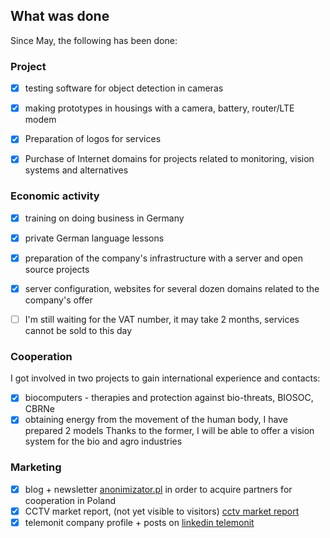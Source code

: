 ## What was done

Since May, the following has been done:

### Project
+ [x] testing software for object detection in cameras
+ [x] making prototypes in housings with a camera, battery, router/LTE modem
+ [x] Preparation of logos for services
+ [x] Purchase of Internet domains for projects related to monitoring, vision systems and alternatives


### Economic activity
+ [x] training on doing business in Germany
+ [x] private German language lessons
+ [x] preparation of the company's infrastructure with a server and open source projects
+ [x] server configuration, websites for several dozen domains related to the company's offer
+ [ ] I'm still waiting for the VAT number, it may take 2 months, services cannot be sold to this day


### Cooperation
I got involved in two projects to gain international experience and contacts:
+ [x] biocomputers - therapies and protection against bio-threats, BIOSOC, CBRNe
+ [x] obtaining energy from the movement of the human body, I have prepared 2 models
  Thanks to the former, I will be able to offer a vision system for the bio and agro industries

### Marketing

+ [x] blog + newsletter [anonimizator.pl](http://anonimizator.pl) in order to acquire partners for cooperation in Poland
+ [x] CCTV market report, (not yet visible to visitors) [cctv market report](https://www.teleoperator.info/)
+ [x] telemonit company profile + posts on [linkedin telemonit](https://de.linkedin.com/company/telemonit)

